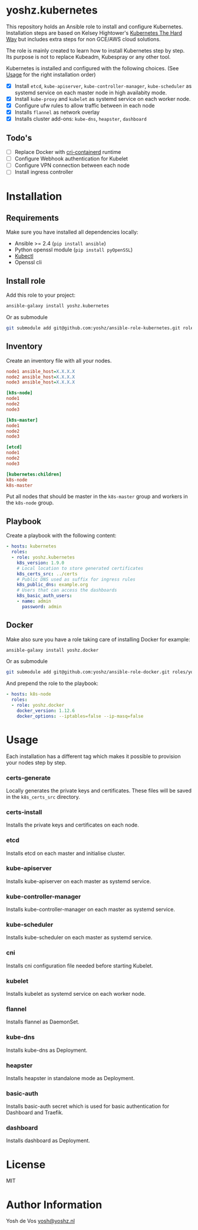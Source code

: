 yoshz.kubernetes
================

This repository holds an Ansible role to install and configure Kubernetes.
Installation steps are based on Kelsey Hightower's [Kubernetes The Hard Way](https://github.com/kelseyhightower/kubernetes-the-hard-way/)
but includes extra steps for non GCE/AWS cloud solutions.

The role is mainly created to learn how to install Kubernetes step by step.
Its purpose is not to replace Kubeadm, Kubespray or any other tool.

Kubernetes is installed and configured with the following choices. (See [Usage](#Usage) for the right installation order)

- [X] Install `etcd`, `kube-apiserver`, `kube-controller-manager`, `kube-scheduler` as systemd service on each master node in high availabity mode. 
- [X] Install `kube-proxy` and `kubelet` as systemd service on each worker node.
- [X] Configure ufw rules to allow traffic between in each node
- [X] Installs `flannel` as network overlay
- [X] Installs cluster add-ons: `kube-dns`, `heapster`, `dashboard`

Todo's
------

- [ ] Replace Docker with [cri-containerd](https://github.com/kubernetes-incubator/cri-containerd) runtime
- [ ] Configure Webhook authentication for Kubelet
- [ ] Configure VPN connection between each node
- [ ] Install ingress controller

Installation
============

Requirements
------------

Make sure you have installed all dependencies locally:

* Ansible >= 2.4 (`pip install ansible`)
* Python openssl module (`pip install pyOpenSSL`)
* [Kubectl](https://kubernetes.io/docs/tasks/tools/install-kubectl/)
* Openssl cli

Install role
------------

Add this role to your project:
```bash
ansible-galaxy install yoshz.kubernetes
```

Or as submodule
```bash
git submodule add git@github.com:yoshz/ansible-role-kubernetes.git roles/yoshz.kubernetes
```

Inventory
---------

Create an inventory file with all your nodes.

```ini
node1 ansible_host=X.X.X.X
node2 ansible_host=X.X.X.X
node3 ansible_host=X.X.X.X

[k8s-node]
node1
node2
node3

[k8s-master]
node1
node2
node3

[etcd]
node1
node2
node3

[kubernetes:children]
k8s-node
k8s-master
```

Put all nodes that should be master in the `k8s-master` group and workers in the `k8s-node` group.

Playbook
--------

Create a playbook with the following content:
```yaml
- hosts: kubernetes
  roles:
  - role: yoshz.kubernetes
    k8s_version: 1.9.0
    # Local location to store generated certificates 
    k8s_certs_src: ../certs
    # Public DNS used as suffix for ingress rules
    k8s_public_dns: example.org
    # Users that can access the dashboards 
    k8s_basic_auth_users:
    - name: admin
      password: admin
```

Docker
------

Make also sure you have a role taking care of installing Docker for example:
```bash
ansible-galaxy install yoshz.docker
```

Or as submodule
```bash
git submodule add git@github.com:yoshz/ansible-role-docker.git roles/yoshz.docker
```

And prepend the role to the playbook:

```yaml
- hosts: k8s-node
  roles:
  - role: yoshz.docker
    docker_version: 1.12.6
    docker_options: --iptables=false --ip-masq=false
```

Usage
=====

Each installation has a different tag which makes it possible to provision your nodes step by step.

### certs-generate

Locally generates the private keys and certificates.
These files will be saved in the `k8s_certs_src` directory.

### certs-install

Installs the private keys and certificates on each node.

### etcd

Installs etcd on each master and initialise cluster.

### kube-apiserver

Installs kube-apiserver on each master as systemd service.

### kube-controller-manager

Installs kube-controller-manager on each master as systemd service. 

### kube-scheduler

Installs kube-scheduler on each master as systemd service.

### cni

Installs cni configuration file needed before starting Kubelet.

### kubelet

Installs kubelet as systemd service on each worker node.

### flannel

Installs flannel as DaemonSet.

### kube-dns

Installs kube-dns as Deployment.

### heapster

Installs heapster in standalone mode as Deployment.

### basic-auth

Installs basic-auth secret which is used for basic authentication for Dashboard and Traefik.

### dashboard

Installs dashboard as Deployment.

License
=======

MIT

Author Information
==================

Yosh de Vos <yosh@yoshz.nl>
